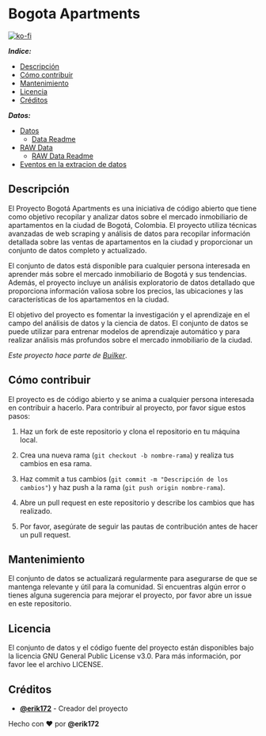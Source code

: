 # Bogota Apartments

[![ko-fi](https://ko-fi.com/img/githubbutton_sm.svg)](https://ko-fi.com/U6U0K5UNW)

_**Indice:**_
- [Descripción](#descripción)
- [Cómo contribuir](#cómo-contribuir)
- [Mantenimiento](#mantenimiento)
- [Licencia](#licencia)
- [Créditos](#créditos)

_**Datos:**_
- [Datos](data/)
    - [Data Readme](data/README.md)
- [RAW Data](data/raw/)
    - [RAW Data Readme](data/raw/README.md)
- [Eventos en la extracion de datos](data/raw/README.md#eventos-en-la-fuente-de-datos)
## Descripción

El Proyecto Bogotá Apartments es una iniciativa de código abierto que tiene como objetivo recopilar y analizar datos sobre el mercado inmobiliario de apartamentos en la ciudad de Bogotá, Colombia. El proyecto utiliza técnicas avanzadas de web scraping y análisis de datos para recopilar información detallada sobre las ventas de apartamentos en la ciudad y proporcionar un conjunto de datos completo y actualizado.

El conjunto de datos está disponible para cualquier persona interesada en aprender más sobre el mercado inmobiliario de Bogotá y sus tendencias. Además, el proyecto incluye un análisis exploratorio de datos detallado que proporciona información valiosa sobre los precios, las ubicaciones y las características de los apartamentos en la ciudad.

El objetivo del proyecto es fomentar la investigación y el aprendizaje en el campo del análisis de datos y la ciencia de datos. El conjunto de datos se puede utilizar para entrenar modelos de aprendizaje automático y para realizar análisis más profundos sobre el mercado inmobiliario de la ciudad.

_Este proyecto hace parte de [Builker](https://github.com/Builker-col)_.

## Cómo contribuir
El proyecto es de código abierto y se anima a cualquier persona interesada en contribuir a hacerlo. Para contribuir al proyecto, por favor sigue estos pasos:

1. Haz un fork de este repositorio y clona el repositorio en tu máquina local.

1. Crea una nueva rama (`git checkout -b nombre-rama`) y realiza tus cambios en esa rama.

1. Haz commit a tus cambios (`git commit -m "Descripción de los cambios"`) y haz push a la rama (`git push origin nombre-rama`).

1. Abre un pull request en este repositorio y describe los cambios que has realizado.

1. Por favor, asegúrate de seguir las pautas de contribución antes de hacer un pull request.

## Mantenimiento
El conjunto de datos se actualizará regularmente para asegurarse de que se mantenga relevante y útil para la comunidad. Si encuentras algún error o tienes alguna sugerencia para mejorar el proyecto, por favor abre un issue en este repositorio.

## Licencia
El conjunto de datos y el código fuente del proyecto están disponibles bajo la licencia GNU General Public License v3.0. Para más información, por favor lee el archivo LICENSE.

## Créditos
- [**@erik172**](https://github.com/Erik172) - Creador del proyecto


Hecho con ❤️ por **@erik172**
